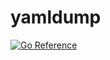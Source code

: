 # yamldump

[![Go Reference](https://pkg.go.dev/badge/github.com/alextanhongpin/testdump/yamldump.svg)](https://pkg.go.dev/github.com/alextanhongpin/testdump/yamldump)
